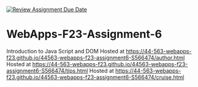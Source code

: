 [![Review Assignment Due Date](https://classroom.github.com/assets/deadline-readme-button-24ddc0f5d75046c5622901739e7c5dd533143b0c8e959d652212380cedb1ea36.svg)](https://classroom.github.com/a/b9NC0g7h)
# WebApps-F23-Assignment-6
Introduction to Java Script and DOM Hosted at https://44-563-webapps-f23.github.io/44563-webapps-f23-assignment6-S566474/author.html Hosted at https://44-563-webapps-f23.github.io/44563-webapps-f23-assignment6-S566474/tips.html Hosted at https://44-563-webapps-f23.github.io/44563-webapps-f23-assignment6-S566474/cruise.html


